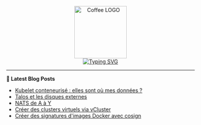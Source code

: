 <p align="center">
    <img src="https://avatars.githubusercontent.com/u/168379399" width="140px" alt="Coffee LOGO"/>
    <br>
    <a href="https://une-tasse-de.cafe"><img src="https://readme-typing-svg.herokuapp.com?font=Fira+Code&pause=1000&color=4c4131&background=FFFFFF00&center=true&vCenter=true&width=435&lines=Une-tasse-de.cafe;Need%2Fa%2FKawa?;Coffee-Blogger" alt="Typing SVG" /></a>
</p>

 -------

**📝 Latest Blog Posts**

<!-- BLOG-POST-LIST:START -->
- [Kubelet conteneurisé : elles sont où mes données ?](https://une-tasse-de.cafe/expresso/kubelet-mount/)
- [Talos et les disques externes](https://une-tasse-de.cafe/expresso/local-pv/)
- [NATS de A à Y](https://une-tasse-de.cafe/blog/nats/)
- [Créer des clusters virtuels via vCluster](https://une-tasse-de.cafe/expresso/vcluster/)
- [Créer des signatures d&#39;images Docker avec cosign](https://une-tasse-de.cafe/expresso/cosign/)
<!-- BLOG-POST-LIST:END -->
